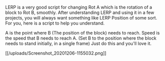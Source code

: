 LERP is a very good script for changing Rot A which is the rotation of a block to Rot B, smoothly.
After understanding LERP and using it in a few projects, you will always want something like LERP Position of some sort. For you, here is a script to help you understand.

A is the point where B (The position of the block) needs to reach. Speed is the speed that B needs to reach A. (Set B to the position where the block needs to stand initially, in a single frame) Just do this and you'll love it.

[[/uploads/Screenshot_20201206-1155032.png]]
